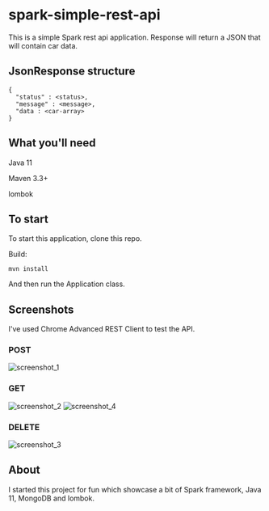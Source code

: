 # spark-simple-rest-api
This is a simple Spark rest api application. Response will return a JSON that will contain car data.

## JsonResponse structure

```
{
  "status" : <status>,
  "message" : <message>,
  "data : <car-array>
}
```

## What you'll need
Java 11

Maven 3.3+

lombok

## To start
To start this application, clone this repo.

Build:
```
mvn install
```
And then run the Application class.


## Screenshots
I've used Chrome Advanced REST Client to test the API.

### POST
![screenshot_1](https://user-images.githubusercontent.com/26686429/50621654-14cded00-0eff-11e9-8904-2cbf04506262.png)

### GET
![screenshot_2](https://user-images.githubusercontent.com/26686429/50621648-0e3f7580-0eff-11e9-8a82-d38019a878b2.png)
![screenshot_4](https://user-images.githubusercontent.com/26686429/50621660-17304700-0eff-11e9-9d4c-cb895ae7b2c4.png)

### DELETE
![screenshot_3](https://user-images.githubusercontent.com/26686429/50621655-15ff1a00-0eff-11e9-8249-524b1dbd2708.png)

## About
I started this project for fun which showcase a bit of Spark framework, Java 11, MongoDB and lombok.
